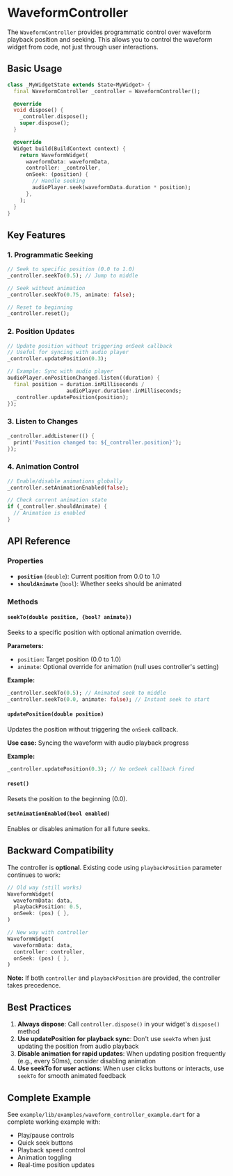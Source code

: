 # WaveformController

The `WaveformController` provides programmatic control over waveform playback position and seeking. This allows you to control the waveform widget from code, not just through user interactions.

## Basic Usage

```dart
class _MyWidgetState extends State<MyWidget> {
  final WaveformController _controller = WaveformController();

  @override
  void dispose() {
    _controller.dispose();
    super.dispose();
  }

  @override
  Widget build(BuildContext context) {
    return WaveformWidget(
      waveformData: waveformData,
      controller: _controller,
      onSeek: (position) {
        // Handle seeking
        audioPlayer.seek(waveformData.duration * position);
      },
    );
  }
}
```

## Key Features

### 1. Programmatic Seeking

```dart
// Seek to specific position (0.0 to 1.0)
_controller.seekTo(0.5); // Jump to middle

// Seek without animation
_controller.seekTo(0.75, animate: false);

// Reset to beginning
_controller.reset();
```

### 2. Position Updates

```dart
// Update position without triggering onSeek callback
// Useful for syncing with audio player
_controller.updatePosition(0.3);

// Example: Sync with audio player
audioPlayer.onPositionChanged.listen((duration) {
  final position = duration.inMilliseconds / 
                   audioPlayer.duration!.inMilliseconds;
  _controller.updatePosition(position);
});
```

### 3. Listen to Changes

```dart
_controller.addListener(() {
  print('Position changed to: ${_controller.position}');
});
```

### 4. Animation Control

```dart
// Enable/disable animations globally
_controller.setAnimationEnabled(false);

// Check current animation state
if (_controller.shouldAnimate) {
  // Animation is enabled
}
```

## API Reference

### Properties

- **`position`** (`double`): Current position from 0.0 to 1.0
- **`shouldAnimate`** (`bool`): Whether seeks should be animated

### Methods

#### `seekTo(double position, {bool? animate})`
Seeks to a specific position with optional animation override.

**Parameters:**
- `position`: Target position (0.0 to 1.0)
- `animate`: Optional override for animation (null uses controller's setting)

**Example:**
```dart
_controller.seekTo(0.5); // Animated seek to middle
_controller.seekTo(0.0, animate: false); // Instant seek to start
```

#### `updatePosition(double position)`
Updates the position without triggering the `onSeek` callback.

**Use case:** Syncing the waveform with audio playback progress

**Example:**
```dart
_controller.updatePosition(0.3); // No onSeek callback fired
```

#### `reset()`
Resets the position to the beginning (0.0).

#### `setAnimationEnabled(bool enabled)`
Enables or disables animation for all future seeks.

## Backward Compatibility

The controller is **optional**. Existing code using `playbackPosition` parameter continues to work:

```dart
// Old way (still works)
WaveformWidget(
  waveformData: data,
  playbackPosition: 0.5,
  onSeek: (pos) { },
)

// New way with controller
WaveformWidget(
  waveformData: data,
  controller: controller,
  onSeek: (pos) { },
)
```

**Note:** If both `controller` and `playbackPosition` are provided, the controller takes precedence.

## Best Practices

1. **Always dispose**: Call `controller.dispose()` in your widget's `dispose()` method
2. **Use updatePosition for playback sync**: Don't use `seekTo` when just updating the position from audio playback
3. **Disable animation for rapid updates**: When updating position frequently (e.g., every 50ms), consider disabling animation
4. **Use seekTo for user actions**: When user clicks buttons or interacts, use `seekTo` for smooth animated feedback

## Complete Example

See `example/lib/examples/waveform_controller_example.dart` for a complete working example with:
- Play/pause controls
- Quick seek buttons
- Playback speed control
- Animation toggling
- Real-time position updates
